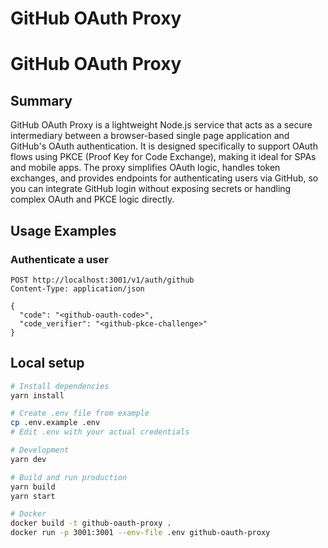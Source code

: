 # GitHub OAuth Proxy

# GitHub OAuth Proxy

## Summary

GitHub OAuth Proxy is a lightweight Node.js service that acts as a secure intermediary between a browser-based single page application and GitHub's OAuth authentication. It is designed specifically to support OAuth flows using PKCE (Proof Key for Code Exchange), making it ideal for SPAs and mobile apps. The proxy simplifies OAuth logic, handles token exchanges, and provides endpoints for authenticating users via GitHub, so you can integrate GitHub login without exposing secrets or handling complex OAuth and PKCE logic directly.

## Usage Examples

### Authenticate a user

```http
POST http://localhost:3001/v1/auth/github
Content-Type: application/json

{
  "code": "<github-oauth-code>",
  "code_verifier": "<github-pkce-challenge>"
}
```

## Local setup

```bash
# Install dependencies
yarn install

# Create .env file from example
cp .env.example .env
# Edit .env with your actual credentials

# Development
yarn dev

# Build and run production
yarn build
yarn start

# Docker
docker build -t github-oauth-proxy .
docker run -p 3001:3001 --env-file .env github-oauth-proxy
```
